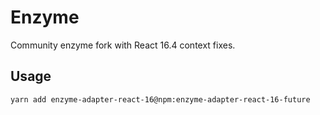 # Enzyme

Community enzyme fork with React 16.4 context fixes.

## Usage

```
yarn add enzyme-adapter-react-16@npm:enzyme-adapter-react-16-future
```
